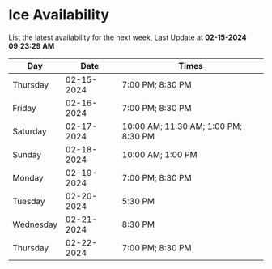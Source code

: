 # Ice Availability

List the latest availability for the next week, Last Update at **02-15-2024 09:23:29 AM**

| Day         | Date        | Times       |
| ----------- | ----------- | ----------- |
|Thursday|02-15-2024|7:00 PM; 8:30 PM|
|Friday|02-16-2024|7:00 PM; 8:30 PM|
|Saturday|02-17-2024|10:00 AM; 11:30 AM; 1:00 PM; 8:30 PM|
|Sunday|02-18-2024|10:00 AM; 1:00 PM|
|Monday|02-19-2024|7:00 PM; 8:30 PM|
|Tuesday|02-20-2024|5:30 PM|
|Wednesday|02-21-2024|8:30 PM|
|Thursday|02-22-2024|7:00 PM; 8:30 PM|
